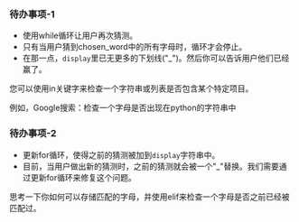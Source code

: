 ### 待办事项-1
- 使用while循环让用户再次猜测。
- 只有当用户猜到chosen_word中的所有字母时，循环才会停止。
- 在那一点，`display`里已无更多的下划线("_")。然后你可以告诉用户他们已经赢了。

<div class="hint">
  您可以使用in关键字来检查一个字符串或列表是否包含某个特定项目。

例如，Google搜索：检查一个字母是否出现在python的字符串中 
</div>

### 待办事项-2
- 更新for循环，使得之前的猜测被加到`display`字符串中。
- 目前，当用户做出新的猜测时，之前的猜测就会被一个"_"替换。我们需要通过更新for循环来修复这个问题。

<div class="hint">
  思考一下你如何可以存储匹配的字母，并使用elif来检查一个字母是否之前已经被匹配过。
</div>
